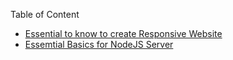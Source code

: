Table of Content

- [Essential to know to create Responsive Website](./Website/Responsive-Website.md)
- [Essemtial Basics for NodeJS Server](./Server/NodeJS-Basic-Essential.md)
